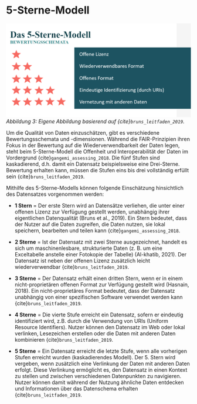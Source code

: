 # 5-Sterne-Modell

![](_images/5_star_model.png)
*Abbildung 3: Eigene Abbildung basierend auf {cite}`bruns_leitfaden_2019`.*

Um die Qualität von Daten einzuschätzen, gibt es verschiedene Bewertungsschemata und -dimensionen. Während die FAIR-Prinzipien ihren Fokus in der Bewertung auf die Wiederverwendbarkeit der Daten legen, steht beim 5-Sterne-Modell die Offenheit und Interoperabilität der Daten im Vordergrund {cite}`gangemi_assessing_2018`. Die fünf Stufen sind kaskadierend, d.h. damit ein Datensatz beispielsweise eine Drei-Sterne. Bewertung erhalten kann, müssen die Stufen eins bis drei vollständig erfüllt sein {cite}`bruns_leitfaden_2019`.

Mithilfe des 5-Sterne-Modells  können folgende Einschätzung hinsichtlich des Datensatzes vorgenommen werden:

- **1 Stern** = Der erste Stern wird an Datensätze verliehen, die unter einer offenen Lizenz zur Verfügung gestellt werden, unabhängig ihrer eigentlichen Datenqualität (Bruns et al., 2019). Ein Stern bedeutet, dass der Nutzer auf die Daten zugreifen, die Daten nutzen, sie lokal speichern, bearbeiten und teilen kann {cite}`gangemi_assessing_2018`.

- **2 Sterne** = Ist der Datensatz mit zwei Sterne ausgezeichnet, handelt es sich um maschinenlesbare, strukturierte Daten (z. B. um eine Exceltabelle anstelle einer Fotokopie der Tabelle) (Al-khatib, 2021). Der Datensatz ist neben der offenen Lizenz zusätzlich leicht wiederverwendbar {cite}`bruns_leitfaden_2019`.

- **3 Sterne** = Der Datensatz erhält einen dritten Stern, wenn er in einem nicht-proprietären offenen Format zur Verfügung gestellt wird (Hasnain, 2018). Ein nicht-proprietäres Format bedeutet, dass der Datensatz unabhängig von einer spezifischen Software verwendet werden kann {cite}`bruns_leitfaden_2019`.

- **4 Sterne** = Die vierte Stufe erreicht ein Datensatz, sofern er eindeutig identifiziert wird, z.B. durch die Verwendung von URIs (Uniform Resource Identifiers). Nutzer können den Datensatz im Web oder lokal verlinken, Lesezeichen erstellen oder die Daten mit anderen Daten kombinieren {cite}`bruns_leitfaden_2019`. 

- **5 Sterne** = Ein Datensatz erreicht die letzte Stufe, wenn alle vorherigen Stufen erreicht wurden (kaskadierendes Modell). Der 5. Stern wird vergeben, wenn zusätzlich eine Verlinkung der Daten mit anderen Daten erfolgt. Diese Verlinkung ermöglicht es, den Datensatz in einen Kontext zu stellen und zwischen verschiedenen Datenpunkten zu navigieren. Nutzer können damit während der Nutzung ähnliche Daten entdecken und Informationen über das Datenschema erhalten {cite}`bruns_leitfaden_2019`.  
